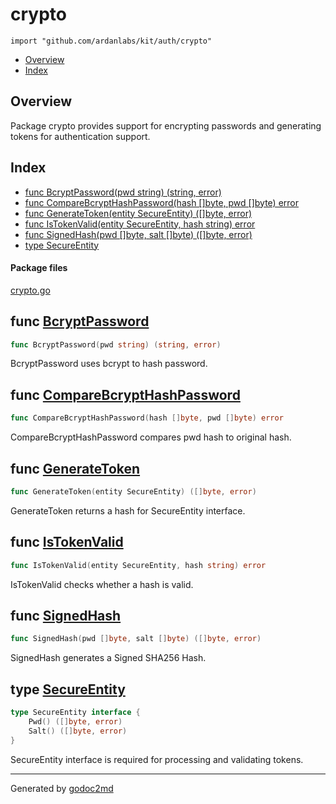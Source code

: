 

# crypto
`import "github.com/ardanlabs/kit/auth/crypto"`

* [Overview](#pkg-overview)
* [Index](#pkg-index)

## <a name="pkg-overview">Overview</a>
Package crypto provides support for encrypting passwords and generating
tokens for authentication support.




## <a name="pkg-index">Index</a>
* [func BcryptPassword(pwd string) (string, error)](#BcryptPassword)
* [func CompareBcryptHashPassword(hash []byte, pwd []byte) error](#CompareBcryptHashPassword)
* [func GenerateToken(entity SecureEntity) ([]byte, error)](#GenerateToken)
* [func IsTokenValid(entity SecureEntity, hash string) error](#IsTokenValid)
* [func SignedHash(pwd []byte, salt []byte) ([]byte, error)](#SignedHash)
* [type SecureEntity](#SecureEntity)


#### <a name="pkg-files">Package files</a>
[crypto.go](/src/github.com/ardanlabs/kit/auth/crypto/crypto.go) 





## <a name="BcryptPassword">func</a> [BcryptPassword](/src/target/crypto.go?s=467:514#L12)
``` go
func BcryptPassword(pwd string) (string, error)
```
BcryptPassword uses bcrypt to hash password.



## <a name="CompareBcryptHashPassword">func</a> [CompareBcryptHashPassword](/src/target/crypto.go?s=724:785#L22)
``` go
func CompareBcryptHashPassword(hash []byte, pwd []byte) error
```
CompareBcryptHashPassword compares pwd hash to original hash.



## <a name="GenerateToken">func</a> [GenerateToken](/src/target/crypto.go?s=1220:1275#L40)
``` go
func GenerateToken(entity SecureEntity) ([]byte, error)
```
GenerateToken returns a hash for SecureEntity interface.



## <a name="IsTokenValid">func</a> [IsTokenValid](/src/target/crypto.go?s=1491:1548#L55)
``` go
func IsTokenValid(entity SecureEntity, hash string) error
```
IsTokenValid checks whether a hash is valid.



## <a name="SignedHash">func</a> [SignedHash](/src/target/crypto.go?s=886:942#L27)
``` go
func SignedHash(pwd []byte, salt []byte) ([]byte, error)
```
SignedHash generates a Signed SHA256 Hash.




## <a name="SecureEntity">type</a> [SecureEntity](/src/target/crypto.go?s=339:417#L6)
``` go
type SecureEntity interface {
    Pwd() ([]byte, error)
    Salt() ([]byte, error)
}
```
SecureEntity interface is required for processing and validating tokens.














- - -
Generated by [godoc2md](http://godoc.org/github.com/davecheney/godoc2md)
